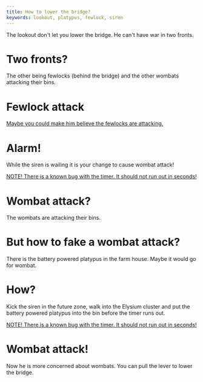 ```yaml
---
title: How to lower the bridge?
keywords: lookout, platypus, fewlock, siren
---
```


The lookout don't let you lower the bridge. He can't have war in two fronts.

# Two fronts?
The other being fewlocks (behind the bridge) and the other wombats attacking their bins.

# Fewlock attack
[Maybe you could make him believe the fewlocks are attacking.](030-distract-lookout.md)

# Alarm!
While the siren is wailing it is your change to cause wombat attack!

[NOTE! There is a known bug with the timer. It should not run out in seconds!](001-timer-bug.md)

# Wombat attack?
The wombats are attacking their bins.

# But how to fake a wombat attack?
There is the battery powered platypus in the farm house. Maybe it would go for wombat.

# How?
Kick the siren in the future zone, walk into the Elysium cluster and put the battery powered platypus into the bin before the timer runs out.

[NOTE! There is a known bug with the timer. It should not run out in seconds!](001-timer-bug.md)

# Wombat attack!
Now he is more concerned about wombats. You can pull the lever to lower the bridge.
